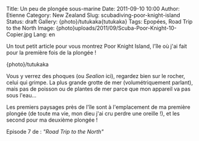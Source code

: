 Title: Un peu de plongée sous-marine
Date: 2011-09-10 10:00
Author: Etienne
Category: New Zealand
Slug: scubadiving-poor-knight-island
Status: draft
Gallery: {photo}/tutukaka{tutukaka}
Tags: Epopées, Road Trip to the North
Image: {photo}uploads/2011/09/Scuba-Poor-Knight-10-Copier.jpg
Lang: en

Un tout petit article pour vous montrez Poor Knight Island, l'île où
j'ai fait pour la première fois de la plongée !

<span>{photo}/tutukaka</span>

Vous y verrez des phoques (ou *Sealion* ici), regardez bien sur le
rocher, celui qui grimpe. La plus grande grotte de mer (volumétriquement
parlant), mais pas de poisson ou de plantes de mer parce que mon
appareil va pas sous l'eau...

Les premiers paysages près de l'île sont à l'emplacement de ma première
plongée (de toute ma vie, mon dieu j'ai cru perdre une oreille !), et
les second pour ma deuxième plongée !

Episode 7 de : *"Road Trip to the North"*

 

 
